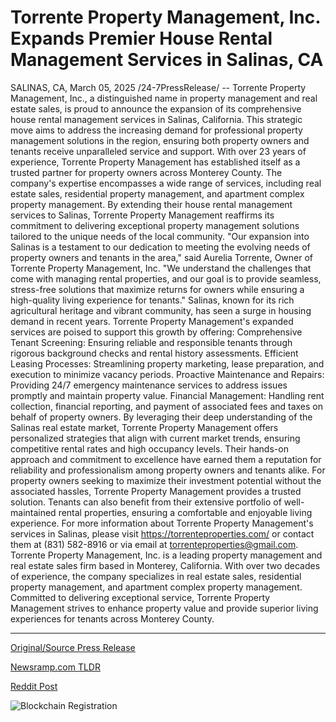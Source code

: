 # Torrente Property Management, Inc. Expands Premier House Rental Management Services in Salinas, CA

SALINAS, CA, March 05, 2025 /24-7PressRelease/ -- Torrente Property Management, Inc., a distinguished name in property management and real estate sales, is proud to announce the expansion of its comprehensive house rental management services in Salinas, California. This strategic move aims to address the increasing demand for professional property management solutions in the region, ensuring both property owners and tenants receive unparalleled service and support.  With over 23 years of experience, Torrente Property Management has established itself as a trusted partner for property owners across Monterey County. The company's expertise encompasses a wide range of services, including real estate sales, residential property management, and apartment complex property management. By extending their house rental management services to Salinas, Torrente Property Management reaffirms its commitment to delivering exceptional property management solutions tailored to the unique needs of the local community.  "Our expansion into Salinas is a testament to our dedication to meeting the evolving needs of property owners and tenants in the area," said Aurelia Torrente, Owner of Torrente Property Management, Inc. "We understand the challenges that come with managing rental properties, and our goal is to provide seamless, stress-free solutions that maximize returns for owners while ensuring a high-quality living experience for tenants."  Salinas, known for its rich agricultural heritage and vibrant community, has seen a surge in housing demand in recent years. Torrente Property Management's expanded services are poised to support this growth by offering:  Comprehensive Tenant Screening: Ensuring reliable and responsible tenants through rigorous background checks and rental history assessments.  Efficient Leasing Processes: Streamlining property marketing, lease preparation, and execution to minimize vacancy periods.  Proactive Maintenance and Repairs: Providing 24/7 emergency maintenance services to address issues promptly and maintain property value.  Financial Management: Handling rent collection, financial reporting, and payment of associated fees and taxes on behalf of property owners.  By leveraging their deep understanding of the Salinas real estate market, Torrente Property Management offers personalized strategies that align with current market trends, ensuring competitive rental rates and high occupancy levels. Their hands-on approach and commitment to excellence have earned them a reputation for reliability and professionalism among property owners and tenants alike.  For property owners seeking to maximize their investment potential without the associated hassles, Torrente Property Management provides a trusted solution. Tenants can also benefit from their extensive portfolio of well-maintained rental properties, ensuring a comfortable and enjoyable living experience.  For more information about Torrente Property Management's services in Salinas, please visit https://torrenteproperties.com/ or contact them at (831) 582-8916 or via email at torrenteproperties@gmail.com.  Torrente Property Management, Inc. is a leading property management and real estate sales firm based in Monterey, California. With over two decades of experience, the company specializes in real estate sales, residential property management, and apartment complex property management. Committed to delivering exceptional service, Torrente Property Management strives to enhance property value and provide superior living experiences for tenants across Monterey County. 

---

[Original/Source Press Release](https://www.24-7pressrelease.com/press-release/520291/torrente-property-management-inc-expands-premier-house-rental-management-services-in-salinas-ca)
                    

[Newsramp.com TLDR](https://newsramp.com/curated-news/torrente-property-management-inc-expands-house-rental-management-services-in-salinas-california/88b4f18d67523e9d2dd6b9dea31c1a2c) 

 



[Reddit Post](https://www.reddit.com/r/RealEstate_NewsRamp/comments/1j3ygxa/torrente_property_management_inc_expands_house/) 



![Blockchain Registration](https://cdn.newsramp.app/24-7PressRelease/qrcode/253/5/ninaQx9U.webp)